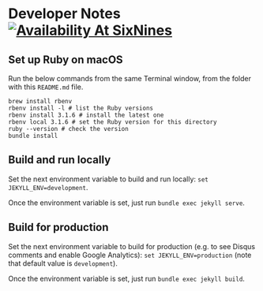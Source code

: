 # Developer Notes [![Availability At SixNines](http://www.sixnines.io/b/0e54)](http://www.sixnines.io/h/0e54)

## Set up Ruby on macOS

Run the below commands from the same Terminal window, from the folder with this `README.md` file.

```shell
brew install rbenv
rbenv install -l # list the Ruby versions
rbenv install 3.1.6 # install the latest one
rbenv local 3.1.6 # set the Ruby version for this directory
ruby --version # check the version
bundle install
```

## Build and run locally

Set the next environment variable to build and run locally: `set JEKYLL_ENV=development`.

Once the environment variable is set, just run `bundle exec jekyll serve`.

## Build for production

Set the next environment variable to build for production (e.g. to see Disqus comments and enable Google Analytics): `set JEKYLL_ENV=production` (note that default value is `development`).

Once the environment variable is set, just run `bundle exec jekyll build`.
